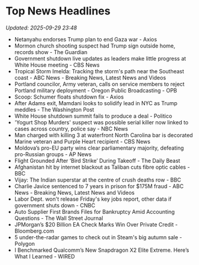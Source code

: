 # Top News Headlines

_Updated: 2025-09-29 23:48_

- Netanyahu endorses Trump plan to end Gaza war - Axios
- Mormon church shooting suspect had Trump sign outside home, records show - The Guardian
- Government shutdown live updates as leaders make little progress at White House meeting - CBS News
- Tropical Storm Imelda: Tracking the storm's path near the Southeast coast - ABC News - Breaking News, Latest News and Videos
- Portland councilor, Army veteran, calls on service members to reject Portland military deployment - Oregon Public Broadcasting - OPB
- Scoop: Schumer floats shutdown fix - Axios
- After Adams exit, Mamdani looks to solidify lead in NYC as Trump meddles - The Washington Post
- White House shutdown summit fails to produce a deal - Politico
- 'Yogurt Shop Murders' suspect was possible serial killer now linked to cases across country, police say - NBC News
- Man charged with killing 3 at waterfront North Carolina bar is decorated Marine veteran and Purple Heart recipient - CBS News
- Moldova’s pro-EU party wins clear parliamentary majority, defeating pro-Russian groups - AP News
- Flight Grounded After ‘Bird Strike’ During Takeoff - The Daily Beast
- Afghanistan hit by internet blackout as Taliban cuts fibre optic cables - BBC
- Vijay: The Indian superstar at the centre of crush deaths row - BBC
- Charlie Javice sentenced to 7 years in prison for $175M fraud - ABC News - Breaking News, Latest News and Videos
- Labor Dept. won't release Friday's key jobs report, other data if government shuts down - CNBC
- Auto Supplier First Brands Files for Bankruptcy Amid Accounting Questions - The Wall Street Journal
- JPMorgan’s $20 Billion EA Check Marks Win Over Private Credit - Bloomberg.com
- 5 under-the-radar games to check out in Steam's big autumn sale - Polygon
- I Benchmarked Qualcomm’s New Snapdragon X2 Elite Extreme. Here’s What I Learned - WIRED